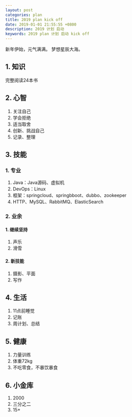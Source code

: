 ```yaml
---
layout: post
categories: plan
title: 2019 plan kick off
date: 2019-01-01 21:55:55 +0800
description: 2019 计划 启动
keywords: 2019 plan 计划 启动 kick off
---
```


新年伊始，元气满满。
梦想星辰大海。
## 1. 知识
完整阅读24本书

## 2. 心智
1. 关注自己
2. 学会拒绝
3. 适当取舍
4. 创新、挑战自己
5. 记录、整理

## 3. 技能
### 1. 专业
1. Java：Java源码、虚拟机
2. DevOps：Linux 
3. 框架：springcloud、springbboot、dubbo、zookeeper
4. HTTP、MySQL、RabbitMQ、ElasticSearch

### 2. 业余
#### 1. 继续坚持
1. 声乐
2. 滑雪

#### 2. 新技能
1. 摄影、平面
2. 写作


## 4. 生活
1. 11点前睡觉
2. 记账
3. 周计划、总结

## 5. 健康
1. 力量训练
2. 体重72kg
3. 不吃零食，不暴饮暴食


## 6. 小金库
1. 2000
2. 三分之二
3. 15+



